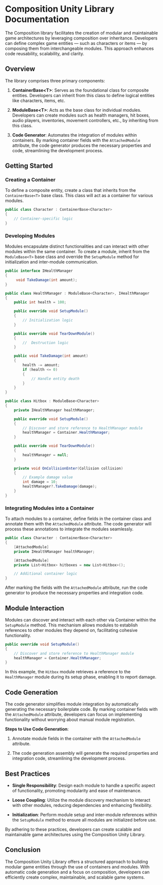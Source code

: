 # Composition Unity Library Documentation

The Composition library facilitates the creation of modular and maintainable game architectures by leveraging composition over inheritance. Developers can define complex game entities — such as characters or items — by composing them from interchangeable modules. This approach enhances code reusability, scalability, and clarity.

## Overview

The library comprises three primary components:

1. **ContainerBase\<T\>**: Serves as the foundational class for composite entities. Developers can inherit from this class to define logical entities like characters, items, etc.

2. **ModuleBase\<T\>**: Acts as the base class for individual modules. Developers can create modules such as health managers, hit boxes, audio players, inventories, movement controllers, etc., by inheriting from this class.

3. **Code Generator**: Automates the integration of modules within containers. By marking container fields with the `AttachedModule` attribute, the code generator produces the necessary properties and code, streamlining the development process.

## Getting Started

### Creating a Container

To define a composite entity, create a class that inherits from the `ContainerBase<T>` base class. This class will act as a container for various modules.

```csharp
public class Character : ContainerBase<Character>
{
    // Container-specific logic
}
```


### Developing Modules

Modules encapsulate distinct functionalities and can interact with other modules within the same container. To create a module, inherit from the `ModuleBase<T>` base class and override the `SetupModule` method for initialization and inter-module communication.

```csharp
public interface IHealthManager
{
     void TakeDamage(int amount);
}

public class HealthManager : ModuleBase<Character>, IHealthManager
{
    public int health = 100;

    public override void SetupModule()
    {
        // Initialization logic
    }

    public override void TearDownModule()
    {
        //  Destruction logic
    }

    public void TakeDamage(int amount)
    {
        health -= amount;
        if (health <= 0)
        {
            // Handle entity death
        }
    }
}
```



```csharp
public class Hitbox : ModuleBase<Character>
{
    private IHealthManager healthManager;

    public override void SetupModule()
    {
        // Discover and store reference to HealthManager module
        healthManager = Container.HealthManager;
    }

    public override void TearDownModule()
    {
        healthManager = null;
    }

    private void OnCollisionEnter(Collision collision)
    {
        // Example damage value
        int damage = 10;
        healthManager?.TakeDamage(damage);
    }
}
```


### Integrating Modules into a Container

To attach modules to a container, define fields in the container class and annotate them with the `AttachedModule` attribute. The code generator will process these annotations to integrate the modules seamlessly.

```csharp
public class Character : ContainerBase<Character>
{
    [AttachedModule]
    private IHealthManager healthManager;

    [AttachedModule]
    private List<Hitbox> hitboxes = new List<Hitbox>();

    // Additional container logic
}
```


After marking the fields with the `AttachedModule` attribute, run the code generator to produce the necessary properties and integration code.

## Module Interaction

Modules can discover and interact with each other via Container within the `SetupModule` method. This mechanism allows modules to establish references to other modules they depend on, facilitating cohesive functionality.

```csharp
public override void SetupModule()
{
    // Discover and store reference to HealthManager module
    healthManager = Container.HealthManager;
}
```

In this example, the `Hitbox` module retrieves a reference to the `HealthManager` module during its setup phase, enabling it to report damage.

## Code Generation

The code generator simplifies module integration by automatically generating the necessary boilerplate code. By marking container fields with the `AttachedModule` attribute, developers can focus on implementing functionality without worrying about manual module registration.

**Steps to Use Code Generation**:

1. Annotate module fields in the container with the `AttachedModule` attribute.

2. The code generation assembly will generate the required properties and integration code, streamlining the development process.

## Best Practices

- **Single Responsibility**: Design each module to handle a specific aspect of functionality, promoting modularity and ease of maintenance.

- **Loose Coupling**: Utilize the module discovery mechanism to interact with other modules, reducing dependencies and enhancing flexibility.

- **Initialization**: Perform module setup and inter-module references within the `SetupModule` method to ensure all modules are initialized before use.

By adhering to these practices, developers can create scalable and maintainable game architectures using the Composition Unity Library.

## Conclusion

The Composition Unity Library offers a structured approach to building modular game entities through the use of containers and modules. With automatic code generation and a focus on composition, developers can efficiently create complex, maintainable, and scalable game systems. 